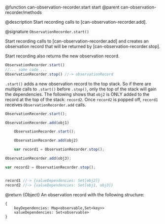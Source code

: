 @function can-observation-recorder.start start
@parent can-observation-recorder/methods

@description Start recording calls to [can-observation-recorder.add].

@signature `ObservationRecorder.start()`

Start recording calls to [can-observation-recorder.add] and creates an
observation record that will be returned by [can-observation-recorder.stop].

Start recording also returns the new observation record.

```js
ObservationRecorder.start()
//... some code ...
ObservationRecorder.stop() //-> observationRecord
```

`.start()` adds a new observation record to the top stack.  So if there are multiple calls to
`.start()` before `.stop()`, only the top of the stack will gain the dependencies. The following shows that
`obj2` is ONLY added to the record at the top of the stack: `record2`.  Once `record2` is popped off,
`record1` receives `ObservationRecorder.add` calls.

```js
ObservationRecorder.start();

ObservationRecorder.add(obj1)

    ObservationRecorder.start();

    ObservationRecorder.add(obj2)

    var record1 = ObservationRecorder.stop();

ObservationRecorder.add(obj3);

var record2 = ObservationRecorder.stop();


record1 //-> {valueDependencies: Set[obj2]}
record2 //-> {valueDependencies: Set[obj1, obj3]}
```


@return {Object} An observation record with the following structure:

  ```
  {
      keyDependencies: Map<observable,Set<key>>
      valueDependencies: Set<observable>
  }
  ```
